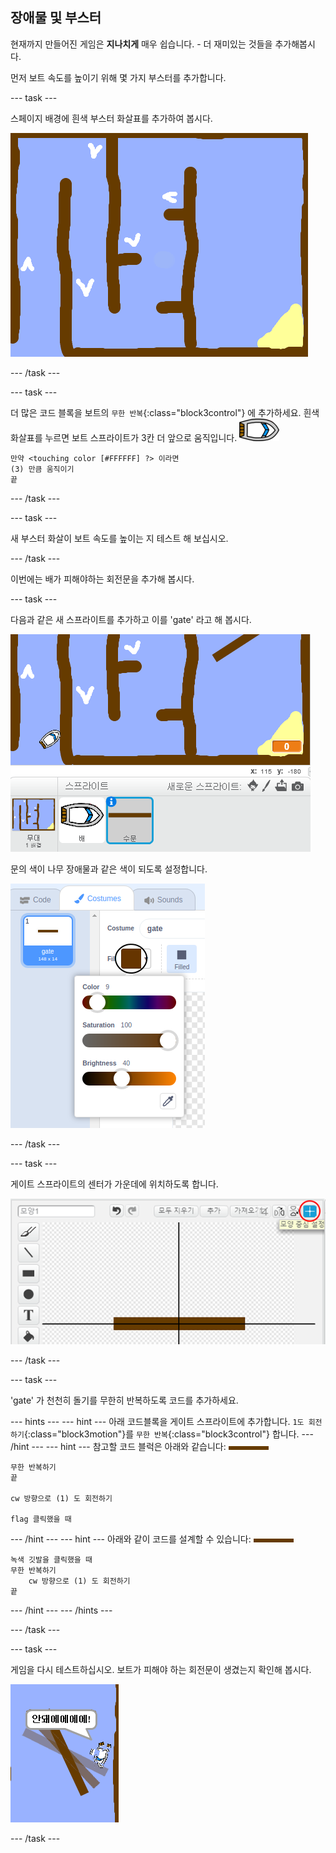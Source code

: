 ## 장애물 및 부스터

현재까지 만들어진 게임은 **지나치게** 매우 쉽습니다. - 더 재미있는 것들을 추가해봅시다.

먼저 보트 속도를 높이기 위해 몇 가지 부스터를 추가합니다.

--- task ---

스페이지 배경에 흰색 부스터 화살표를 추가하여 봅시다.

![스크린샷](images/boat-boost.png)

--- /task ---

--- task ---

더 많은 코드 블록을 보트의 `무한 반복`{:class="block3control"} 에 추가하세요. 흰색 화살표를 누르면 보트 스프라이트가 3칸 더 앞으로 움직입니다. ![보트 스프라이트](images/boat_resize.png)

```blocks3
만약 <touching color [#FFFFFF] ?> 이라면
(3) 만큼 움직이기
끝
```

--- /task ---

--- task ---

새 부스터 화살이 보트 속도를 높이는 지 테스트 해 보십시오.

--- /task ---

이번에는 배가 피해야하는 회전문을 추가해 봅시다.

--- task ---

다음과 같은 새 스프라이트를 추가하고 이를 'gate' 라고 해 봅시다.

![스크린샷](images/boat-gate.png)

문의 색이 나무 장애물과 같은 색이 되도록 설정합니다.

![스크린샷](images/brown-hsv.png)

--- /task ---

--- task ---

게이트 스프라이트의 센터가 가운데에 위치하도록 합니다.

![스크린샷](images/boat-center.png)

--- /task ---

--- task ---

'gate' 가 천천히 돌기를 무한히 반복하도록 코드를 추가하세요.

--- hints ---
 --- hint --- 아래 코드블록을 게이트 스프라이트에 추가합니다. `1도 회전하기`{:class="block3motion"}를 `무한 반복`{:class="block3control"} 합니다.
--- /hint ---
 --- hint --- 참고할 코드 블럭은 아래와 같습니다: ![게이트](images/gate.png)

```blocks3
무한 반복하기
끝

cw 방향으로 (1) 도 회전하기

flag 클릭했을 때
```

--- /hint --- --- hint --- 아래와 같이 코드를 설계할 수 있습니다: ![게이트](images/gate.png)

```blocks3
녹색 깃발을 클릭했을 때
무한 반복하기
    cw 방향으로 (1) 도 회전하기
끝
```

--- /hint --- --- /hints ---

--- /task ---

--- task ---

게임을 다시 테스트하십시오. 보트가 피해야 하는 회전문이 생겼는지 확인해 봅시다.

![스크린샷](images/boat-gate-test.png)

--- /task ---